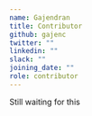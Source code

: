 ```yaml
---
name: Gajendran
title: Contributor
github: gajenc
twitter: ""
linkedin: ""
slack: ""
joining_date: ""
role: contributor
---
```


Still waiting for this
